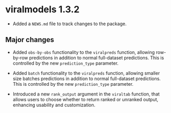 # viralmodels 1.3.2

* Added a `NEWS.md` file to track changes to the package.

## Major changes

* Added `obs-by-obs` functionality to the `viralpreds` function, allowing row-by-row predictions in addition to normal full-dataset predictions. This is controlled by the new `prediction_type` parameter.

* Added `batch` functionality to the `viralpreds` function, allowing smaller size batches predictions in addition to normal full-dataset predictions. This is controlled by the new `prediction_type` parameter.

* Introduced a new `rank_output` argument in the `viraltab` function, that allows users to choose whether to return ranked or unranked output, enhancing usability and customization.